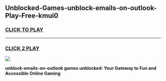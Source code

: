 
## Unblocked-Games-unblock-emails-on-outlook-Play-Free-kmui0
<h3>
<a href="https://premium76.site?title=unblock-emails-on-outlook&ref=10A">CLICK TO PLAY</a></h3>
<hr>

<h3>
<a href="https://premium76.site?title=unblock-emails-on-outlook&ref=10A">CLICK 2 PLAY</a>
  
</h3>

<a href="https://premium76.site?title=unblock-emails-on-outlook&ref=10A"><img src="https://clearcache.store/games.png"></a>


**unblock-emails-on-outlook games unblocked: Your Gateway to Fun and Accessible Online Gaming**
